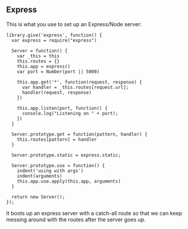 Express
-------

This is what you use to set up an Express/Node server:
      
    library.give('express', function() {
      var express = require("express")

      Server = function() {
        var _this = this
        this.routes = {}
        this.app = express()
        var port = Number(port || 5000)

        this.app.get('*', function(request, response) {
          var handler = _this.routes[request.url];
          handler(request, response)
        })

        this.app.listen(port, function() {
          console.log("Listening on " + port);
        })
      }

      Server.prototype.get = function(pattern, handler) {
        this.routes[pattern] = handler
      }

      Server.prototype.static = express.static;

      Server.prototype.use = function() {
        indent('using with args')
        indent(arguments)
        this.app.use.apply(this.app, arguments)
      }

      return new Server();
    });

It boots up an express server with a catch-all route so that
we can keep messing around with the routes after the server
goes up.


